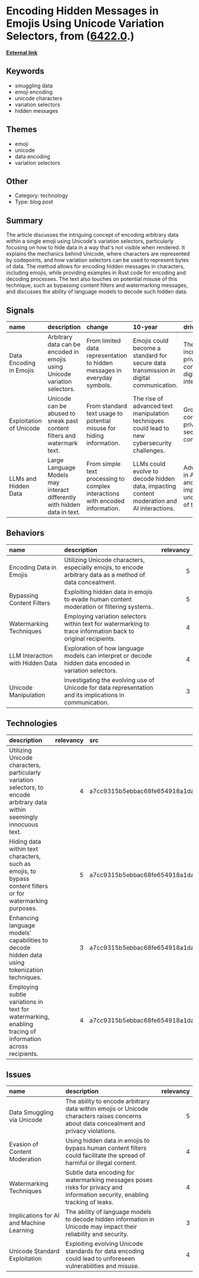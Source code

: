 # __Encoding Hidden Messages in Emojis Using Unicode Variation Selectors__, from ([6422.0](https://kghosh.substack.com/p/6422.0).)

__[External link](https://paulbutler.org/2025/smuggling-arbitrary-data-through-an-emoji/)__



## Keywords

* smuggling data
* emoji encoding
* unicode characters
* variation selectors
* hidden messages

## Themes

* emoji
* unicode
* data encoding
* variation selectors

## Other

* Category: technology
* Type: blog post

## Summary

The article discusses the intriguing concept of encoding arbitrary data within a single emoji using Unicode's variation selectors, particularly focusing on how to hide data in a way that's not visible when rendered. It explains the mechanics behind Unicode, where characters are represented by codepoints, and how variation selectors can be used to represent bytes of data. The method allows for encoding hidden messages in characters, including emojis, while providing examples in Rust code for encoding and decoding processes. The text also touches on potential misuse of this technique, such as bypassing content filters and watermarking messages, and discusses the ability of language models to decode such hidden data.

## Signals

| name                    | description                                                                | change                                                                        | 10-year                                                                                       | driving-force                                                                    |   relevancy |
|:------------------------|:---------------------------------------------------------------------------|:------------------------------------------------------------------------------|:----------------------------------------------------------------------------------------------|:---------------------------------------------------------------------------------|------------:|
| Data Encoding in Emojis | Arbitrary data can be encoded in emojis using Unicode variation selectors. | From limited data representation to hidden messages in everyday symbols.      | Emojis could become a standard for secure data transmission in digital communication.         | The need for increased privacy and data concealment in digital interactions.     |           4 |
| Exploitation of Unicode | Unicode can be abused to sneak past content filters and watermark text.    | From standard text usage to potential misuse for hiding information.          | The rise of advanced text manipulation techniques could lead to new cybersecurity challenges. | Growing concerns over privacy and data security in digital communications.       |           5 |
| LLMs and Hidden Data    | Large Language Models may interact differently with hidden data in text.   | From simple text processing to complex interactions with encoded information. | LLMs could evolve to decode hidden data, impacting content moderation and AI interactions.    | Advancements in AI capabilities and the need for improved understanding of text. |           3 |

## Behaviors

| name                             | description                                                                                                  |   relevancy |
|:---------------------------------|:-------------------------------------------------------------------------------------------------------------|------------:|
| Encoding Data in Emojis          | Utilizing Unicode characters, especially emojis, to encode arbitrary data as a method of data concealment.   |           5 |
| Bypassing Content Filters        | Exploiting hidden data in emojis to evade human content moderation or filtering systems.                     |           5 |
| Watermarking Techniques          | Employing variation selectors within text for watermarking to trace information back to original recipients. |           4 |
| LLM Interaction with Hidden Data | Exploration of how language models can interpret or decode hidden data encoded in variation selectors.       |           4 |
| Unicode Manipulation             | Investigating the evolving use of Unicode for data representation and its implications in communication.     |           3 |

## Technologies

| description                                                                                                               |   relevancy | src                              |
|:--------------------------------------------------------------------------------------------------------------------------|------------:|:---------------------------------|
| Utilizing Unicode characters, particularly variation selectors, to encode arbitrary data within seemingly innocuous text. |           4 | a7cc9315b5ebbac68fe654918a1da286 |
| Hiding data within text characters, such as emojis, to bypass content filters or for watermarking purposes.               |           5 | a7cc9315b5ebbac68fe654918a1da286 |
| Enhancing language models' capabilities to decode hidden data using tokenization techniques.                              |           3 | a7cc9315b5ebbac68fe654918a1da286 |
| Employing subtle variations in text for watermarking, enabling tracing of information across recipients.                  |           4 | a7cc9315b5ebbac68fe654918a1da286 |

## Issues

| name                                     | description                                                                                                                             |   relevancy |
|:-----------------------------------------|:----------------------------------------------------------------------------------------------------------------------------------------|------------:|
| Data Smuggling via Unicode               | The ability to encode arbitrary data within emojis or Unicode characters raises concerns about data concealment and privacy violations. |           5 |
| Evasion of Content Moderation            | Using hidden data in emojis to bypass human content filters could facilitate the spread of harmful or illegal content.                  |           4 |
| Watermarking Techniques                  | Subtle data encoding for watermarking messages poses risks for privacy and information security, enabling tracking of leaks.            |           4 |
| Implications for AI and Machine Learning | The ability of language models to decode hidden information in Unicode may impact their reliability and security.                       |           3 |
| Unicode Standard Exploitation            | Exploiting evolving Unicode standards for data encoding could lead to unforeseen vulnerabilities and misuse.                            |           4 |